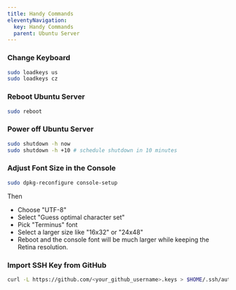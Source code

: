 ```yaml
---
title: Handy Commands
eleventyNavigation:
  key: Handy Commands
  parent: Ubuntu Server   
---
```

### Change Keyboard
```bash
sudo loadkeys us
sudo loadkeys cz
```

### Reboot Ubuntu Server
```bash
sudo reboot
```

### Power off Ubuntu Server
```bash
sudo shutdown -h now
sudo shutdown -h +10 # schedule shutdown in 10 minutes
```

### Adjust Font Size in the Console
```bash
sudo dpkg-reconfigure console-setup
```
Then
- Choose "UTF-8"
- Select "Guess optimal character set"
- Pick "Terminus" font
- Select a larger size like "16x32" or "24x48"
- Reboot and the console font will be much larger while keeping the Retina resolution.

### Import SSH Key from GitHub
```bash
curl -L https://github.com/<your_github_username>.keys > $HOME/.ssh/authorized_keys
```